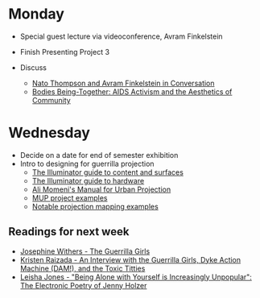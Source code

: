 # Monday

+ Special guest lecture via videoconference, Avram Finkelstein
+ Finish Presenting Project 3

+ Discuss
  + [Nato Thompson and Avram Finkelstein in Conversation](http://www.artnews.com/2017/12/19/artnews-accord-nato-thompson-avram-finkelstein-conversation/)
  + [Bodies Being-Together: AIDS Activism and the Aesthetics of Community](http://sites.uci.edu/transscripts/files/2014/10/2013_03_07.pdf)

# Wednesday

+ Decide on a date for end of semester exhibition
+ Intro to designing for guerrilla projection
	+ [The Illuminator guide to content and surfaces](http://theilluminator.org/wp-content/uploads/illuminator_design_guide.pdf)
	+ [The Illuminator guide to hardware](http://theilluminator.org/wp-content/uploads/projection-tip-sheet.pdf)
	+ [Ali Momeni's Manual for Urban Projection](http://c-uir.org/download/736/)
	+ [MUP project examples](http://c-uir.org/mup/)
	+ [Notable projection mapping examples](https://www.youtube.com/watch?v=10ga6Y1quFk)

## Readings for next week

+ [Josephine Withers - The Guerrilla Girls](../texts/withers_guerrilla-girls.pdf)
+ [Kristen Raizada - An Interview with the Guerrilla Girls, Dyke Action Machine (DAM!), and the Toxic Titties](../texts/raizada_gg-tt-dam.pdf)
+ [Leisha Jones - "Being Alone with Yourself is Increasingly Unpopular": The Electronic Poetry of Jenny Holzer](../texts/jones_holzer.pdf)
